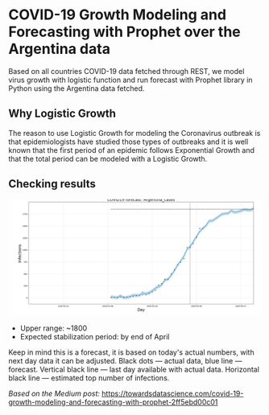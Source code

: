 # COVID-19 Growth Modeling and Forecasting with Prophet over the Argentina data

Based on all countries COVID-19 data fetched through REST, we model virus growth with logistic function and run forecast with Prophet library in Python using the Argentina data fetched.

## Why Logistic Growth

The reason to use Logistic Growth for modeling the Coronavirus outbreak is that epidemiologists have studied those types of outbreaks and it is well known that the first period of an epidemic follows Exponential Growth and that the total period can be modeled with a Logistic Growth.

## Checking results

![](Argentina_growth_forecast.png)

- Upper range: ~1800
- Expected stabilization period: by end of April

Keep in mind this is a forecast, it is based on today's actual numbers, with next day data it can be adjusted. Black dots — actual data, blue line — forecast. Vertical black line — last day available with actual data. Horizontal black line — estimated top number of infections.

*Based on the Medium post:* https://towardsdatascience.com/covid-19-growth-modeling-and-forecasting-with-prophet-2ff5ebd00c01
